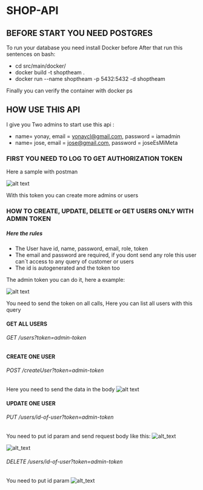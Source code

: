 # SHOP-API

## BEFORE START YOU NEED POSTGRES

To run your database you need install Docker before
After that run this sentences on bash:

- cd src/main/docker/
- docker build -t shoptheam .
- docker run --name shoptheam -p 5432:5432 -d shoptheam

Finally you can verify the container with
docker ps

## HOW USE THIS API

I give you Two admins to start use this api :
- name= yonay, email = yonaycl@gmail.com, password = iamadmin
- name= jose, email = jose@gmail.com, password = joseEsMiMeta

### FIRST YOU NEED TO LOG TO GET AUTHORIZATION TOKEN 

Here a sample with postman

![alt text](https://i.gyazo.com/6434d53a73087050ac20f4df1880e513.png)

With this token you can create more admins or users

### HOW TO CREATE, UPDATE, DELETE or GET USERS ONLY WITH ADMIN TOKEN

##### Here the rules
- The User have id, name, password, email, role, token
- The email and password are required, if you dont send any role
this user can´t access to any query of customer or users
- The id is autogenerated and the token too
        
The admin token you can do it, here a example:

![alt text](https://i.gyazo.com/f7d86b96f19a1ed187cfaa3a8ca7dfbd.png)

You need to send the token on all calls,
Here you can list all users with this query


#### GET ALL USERS

###### GET /users?token=admin-token

#### CREATE ONE USER

###### POST /createUser?token=admin-token
Here you need to send the data in the body
![alt text](https://i.gyazo.com/8bd164a6dacb1f0697f11fd4c229567b.png)

#### UPDATE ONE USER

###### PUT /users/id-of-user?token=admin-token

You need to put id param and send request body like this:
![alt_text](https://i.gyazo.com/9df4418a9b6b7e964c8a63f91e56651c.png)

![alt_text](https://i.gyazo.com/39bc02c341a06ec56ad5331a054f74a2.png)

###### DELETE /users/id-of-user?token=admin-token
You need to put id param
![alt_text](https://i.gyazo.com/3b3dad53e6cffe6c763098fa5cfb9e14.png)

